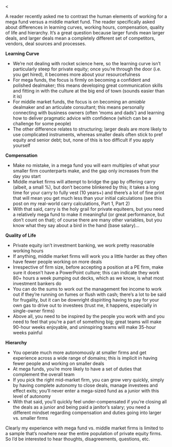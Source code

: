 <<p>A reader recently asked me to contrast the human elements of working for a mega fund versus a middle market fund. The reader specifically asked about differences in learning curves, working hours, compensation, quality of life and hierarchy. It&#8217;s a great question because larger funds mean larger deals, and larger deals mean a completely different set of competitors, vendors, deal sources and processes.</p><p><strong>Learning Curve</strong></p><ul><li>We&#8217;re not dealing with rocket science here, so the learning curve isn&#8217;t particularly steep for private equity; once you&#8217;re through the door (i.e. you get hired), it becomes more about your resourcefulness</li><li>For mega funds, the focus is firmly on becoming a confident and polished dealmaker; this means developing great communication skills and fitting in with the culture at the big end of town (sounds easier than it is)</li><li>For middle market funds, the focus is on becoming an <em>amiable</em> dealmaker and an articulate consultant; this means personally connecting with business owners (often &#8216;moms and dads&#8217;) and learning how to deliver pragmatic advice with confidence (which can be a challenge for some people)</li><li>The other difference relates to structuring; larger deals are more likely to use complicated instruments, whereas smaller deals often stick to pref equity and senior debt; but, none of this is too difficult if you apply yourself</li></ul><p><strong>Compensation</strong></p><ul><li>Make no mistake, in a mega fund you will earn multiples of what your smaller firm counterparts make, and the gap only increases from the day you start</li><li>Middle market firms will attempt to bridge the gap by offering carry (albeit, a small %), but don&#8217;t become blinkered by this; it takes a long time for your carry to fully vest (10 years+) and there&#8217;s a lot of fine print that will mean you get much less than your initial calculations (see this post on my real-world carry calculations, Part 1, Part 2)</li><li>With that said, carry is the holy grail for private equiteers, but you need a relatively mega fund to make it meaningful (or great performance, but don&#8217;t count on that); of course there are many other variables, but you know what they say about a bird in the hand (base salary)&#8230;</li></ul><p><strong>Quality of Life</strong></p><ul><li>Private equity isn&#8217;t investment banking, we work pretty reasonable working hours</li><li>If anything, middle market firms will work you a little harder as they often have fewer people working on more deals</li><li>Irrespective of firm size, before accepting a position at a PE firm, make sure it doesn&#8217;t have a PowerPoint culture; this can indicate they work 80+ hours a week pumping out decks, which as we know, is what most investment bankers do</li><li>You can do the sums to work out the management fee income to work out if they&#8217;re running on fumes or flush with cash; there&#8217;s a lot to be said for frugality, but it can be downright dispiriting having to pay for your own gas to drive out to investees (trust me, it happens, especially in single-owner firms)</li><li>Above all, you need to be inspired by the people you work with and you need to feel that you&#8217;re a part of something big; great teams will make 90-hour weeks enjoyable, and uninspiring teams will make 35-hour weeks painful</li></ul><p><strong>Hierarchy</strong></p><ul><li>You operate much more autonomously at smaller firms and get experience across a wide range of domains; this is implicit in having fewer people and working on smaller deals</li><li>At mega funds, you&#8217;re more likely to have a set of duties that complement the overall team</li><li>If you pick the right mid-market firm, you can grow very quickly, simply by having complete autonomy to close deals, manage investees and effect exits; you&#8217;ll never enter a mega-sized fund as a junior with this level of autonomy</li><li>With that said, you&#8217;ll quickly feel under-compensated if you&#8217;re closing all the deals as a junior and being paid a janitor&#8217;s salary; you need a different mindset regarding compensation and duties going into larger vs. smaller firms</li></ul><p>Clearly my experience with mega fund vs. middle market firms is limited to a sample that&#8217;s nowhere near the entire population of private equity firms. So I&#8217;d be interested to hear thoughts, disagreements, questions, etc.</p>

